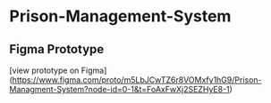 # Prison-Management-System
## Figma Prototype
[view prototype on Figma]
(https://www.figma.com/proto/m5LbJCwTZ6r8VOMxfy1hG9/Prison-Managment-System?node-id=0-1&t=FoAxFwXj2SEZHyE8-1)
